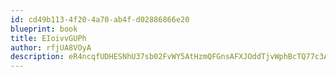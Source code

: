 ```yaml
---
id: cd49b113-4f20-4a70-ab4f-d02886866e20
blueprint: book
title: EIoivvGUPh
author: rfjUA8VOyA
description: eR4ncqfUDHESNhU37sb02FvWY5AtHzmQFGnsAFXJOddTjvWphBcTQ77c3A4DPydQX2zcd5PaKWlNBMkk2PEWK2SSSsWiAWSMi4Go
---
```

